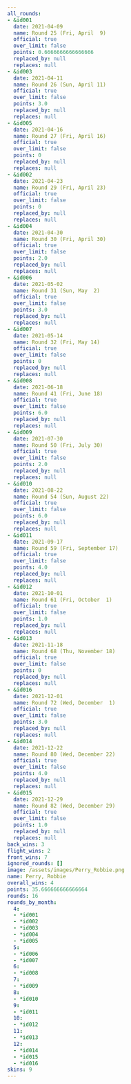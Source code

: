 ```yaml
---
all_rounds:
- &id001
  date: 2021-04-09
  name: Round 25 (Fri, April  9)
  official: true
  over_limit: false
  points: 0.6666666666666666
  replaced_by: null
  replaces: null
- &id003
  date: 2021-04-11
  name: Round 26 (Sun, April 11)
  official: true
  over_limit: false
  points: 3.0
  replaced_by: null
  replaces: null
- &id005
  date: 2021-04-16
  name: Round 27 (Fri, April 16)
  official: true
  over_limit: false
  points: 0
  replaced_by: null
  replaces: null
- &id002
  date: 2021-04-23
  name: Round 29 (Fri, April 23)
  official: true
  over_limit: false
  points: 0
  replaced_by: null
  replaces: null
- &id004
  date: 2021-04-30
  name: Round 30 (Fri, April 30)
  official: true
  over_limit: false
  points: 2.0
  replaced_by: null
  replaces: null
- &id006
  date: 2021-05-02
  name: Round 31 (Sun, May  2)
  official: true
  over_limit: false
  points: 3.0
  replaced_by: null
  replaces: null
- &id007
  date: 2021-05-14
  name: Round 32 (Fri, May 14)
  official: true
  over_limit: false
  points: 0
  replaced_by: null
  replaces: null
- &id008
  date: 2021-06-18
  name: Round 41 (Fri, June 18)
  official: true
  over_limit: false
  points: 6.0
  replaced_by: null
  replaces: null
- &id009
  date: 2021-07-30
  name: Round 50 (Fri, July 30)
  official: true
  over_limit: false
  points: 2.0
  replaced_by: null
  replaces: null
- &id010
  date: 2021-08-22
  name: Round 54 (Sun, August 22)
  official: true
  over_limit: false
  points: 6.0
  replaced_by: null
  replaces: null
- &id011
  date: 2021-09-17
  name: Round 59 (Fri, September 17)
  official: true
  over_limit: false
  points: 4.0
  replaced_by: null
  replaces: null
- &id012
  date: 2021-10-01
  name: Round 61 (Fri, October  1)
  official: true
  over_limit: false
  points: 1.0
  replaced_by: null
  replaces: null
- &id013
  date: 2021-11-18
  name: Round 68 (Thu, November 18)
  official: true
  over_limit: false
  points: 0
  replaced_by: null
  replaces: null
- &id016
  date: 2021-12-01
  name: Round 72 (Wed, December  1)
  official: true
  over_limit: false
  points: 3.0
  replaced_by: null
  replaces: null
- &id014
  date: 2021-12-22
  name: Round 80 (Wed, December 22)
  official: true
  over_limit: false
  points: 4.0
  replaced_by: null
  replaces: null
- &id015
  date: 2021-12-29
  name: Round 82 (Wed, December 29)
  official: true
  over_limit: false
  points: 1.0
  replaced_by: null
  replaces: null
back_wins: 3
flight_wins: 2
front_wins: 7
ignored_rounds: []
image: /assets/images/Perry_Robbie.png
name: Perry, Robbie
overall_wins: 4
points: 35.666666666666664
rounds: 16
rounds_by_month:
  4:
  - *id001
  - *id002
  - *id003
  - *id004
  - *id005
  5:
  - *id006
  - *id007
  6:
  - *id008
  7:
  - *id009
  8:
  - *id010
  9:
  - *id011
  10:
  - *id012
  11:
  - *id013
  12:
  - *id014
  - *id015
  - *id016
skins: 9
---
```

